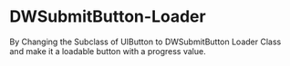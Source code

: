 # DWSubmitButton-Loader
By Changing the Subclass of UIButton to DWSubmitButton Loader Class and make it a loadable button with a progress value.
